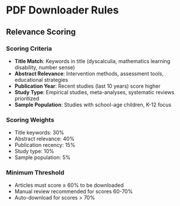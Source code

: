 # PDF Downloader Rules

## Relevance Scoring

### Scoring Criteria
- **Title Match**: Keywords in title (dyscalculia, mathematics learning disability, number sense)
- **Abstract Relevance**: Intervention methods, assessment tools, educational strategies
- **Publication Year**: Recent studies (last 10 years) score higher
- **Study Type**: Empirical studies, meta-analyses, systematic reviews prioritized
- **Sample Population**: Studies with school-age children, K-12 focus

### Scoring Weights
- Title keywords: 30%
- Abstract relevance: 40%
- Publication recency: 15%
- Study type: 10%
- Sample population: 5%

### Minimum Threshold
- Articles must score ≥ 60% to be downloaded
- Manual review recommended for scores 60-70%
- Auto-download for scores > 70%
